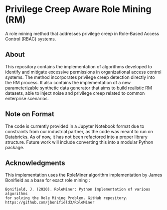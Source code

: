 # Privilege Creep Aware Role Mining (RM)
A role mining method that addresses privilege creep in Role-Based Access Control (RBAC) systems.
## About
This repository contains the implementation of algorithms developed to identify and mitigate excessive permissions in organizational access control systems. The method incorporates privilege creep detection directly into the RM process.
It also contains the implementation of a new parameterizable synthetic data generator that aims to build realistic RM datasets, able to inject noise and privilege creep related to common enterprise scenarios.
## Note on Format
The code is currently provided in a Jupyter Notebook format due to constraints from our industrial partner, as the code was meant to run on Databricks. As of now, it has not been refactored into a proper library structure. Future work will include converting this into a modular Python package.
## Acknowledgments
This implementation uses the RoleMiner algorithm implementation by James Bonifield as a base for exact role mining :
```
Bonifield, J. (2020). RoleMiner: Python Implementation of various algorithms 
for solving the Role Mining Problem. GitHub repository. 
https://github.com/jbonifield3/RoleMiner
```
